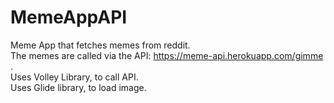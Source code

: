 # MemeAppAPI
Meme App that fetches memes from reddit.</br>
The memes are called via the API: https://meme-api.herokuapp.com/gimme .</br>
Uses Volley Library, to call API.<br/>
Uses Glide library, to load image.<br/>
